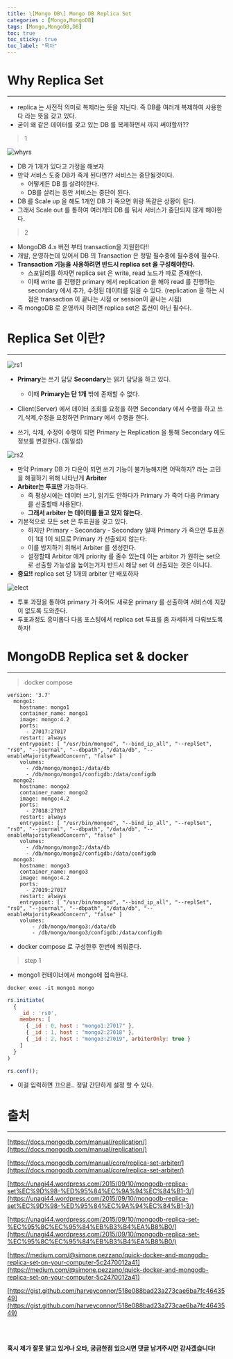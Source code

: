 ```yaml
---
title: \[Mongo DB\] Mongo DB Replica Set
categories : [Mongo,MongoDB]
tags: [Mongo,MongoDB,DB]
toc: true
toc_sticky: true
toc_label: "목차"
---
```

# Why Replica Set   
-----
- replica 는 사전적 의미로 복제라는 뜻을 지닌다. 즉 DB를 여러개 복제하여 사용한다 라는 뜻을 갖고 있다.
- 굳이 왜 같은 데이터를 갖고 있는 DB 를 복제하면서 까지 써야할까??

>1

![whyrs](/assets/img/back_end/2020_12_25/whyrs.png)
- DB 가 1개가 있다고 가정을 해보자
- 만약 서비스 도중 DB가 죽게 된다면?? 서비스는 중단될것이다.
  - 어떻게든 DB 를 살려야한다.
  - DB를 살리는 동안 서비스는 중단이 된다.
- DB 를 Scale up 을 해도 1개인 DB 가 죽으면 위랑 똑같은 상황이 된다.
- 그래서 Scale out 를 통하여 여러개의 DB 를 둬서 서비스가 중단되지 않게 해야한다.


>2

- MongoDB 4.x 버전 부터 transaction을 지원한다!!
- 개발, 운영하는데 있어서 DB 의 Transaction 은 정말 필수중에 필수중에 필수다.
- **Transaction 기능을 사용하려면 반드시 replica set 을 구성해야한다.**
  - 스포일러를 하자면 replica set 은 write, read 노드가 따로 존재한다.
  - 이때 write 를 진행한 primary 에서 replication 을 해야 read 를 진행하는 secondary 에서 추가, 수정된 데이터를 읽을 수 있다. (replication 을 하는 시점은 transaction 이 끝나는 시점 or session이 끝나는 시점)
- 즉 mongoDB 로 운영까지 하려면 replica set은 옵션이 아닌 필수다.


# Replica Set 이란?
-------


![rs1](/assets/img/back_end/2020_12_25/rs1.png)

- **Primary**는 쓰기 담당 **Secondary**는 읽기 담당을 하고 있다.
  - 이때 **Primary는 단 1개** 밖에 존재할 수 없다.

- Client(Server) 에서 데이터 조회를 요청을 하면 Secondary 에서 수행을 하고 쓰기,삭제,수정을 요청하면 Primary 에서 수행을 한다.
- 쓰기, 삭제, 수정이 수행이 되면 Primary 는 Replication 을 통해 Secondary 에도 정보를 변경한다. (동일성)


![rs2](/assets/img/back_end/2020_12_25/rs2.png)
- 만약 Primary DB 가 다운이 되면 쓰기 기능이 불가능해지면 어떡하지? 라는 고민을 해결하기 위해 나타난게 **Arbiter**
- **Arbiter는 투표만** 가능하다.
  - 즉 평상시에는 데이터 쓰기, 읽기도 안하다가 Primary 가 죽어 다음 Primary 를 선출할때 사용된다.
  - **그래서 arbiter 는 데이터를 들고 있지 않는다.**
- 기본적으로 모든 set 은 투표권을 갖고 있다.
  - 하지만 Primary - Secondary - Secondary 일때 Primary 가 죽으면 투표권이 1대 1이 되므로 Primary 가 선출되지 않는다.
  - 이를 방지하기 위해서 Arbiter 를 생성한다.
  - 설정할때 Arbitor 에게 priority 를 줄수 있는데 이는 arbitor 가 원하는 set으로 선출할 가능성을 높이는거지 반드시 해당 set 이 선출되는 것은 아니다.
- **중요!!** replica set 당 1개의 arbiter 만 배포하자

![elect](/assets/img/back_end/2020_12_25/elect.png)
- 투표 과정을 통하여 primary 가 죽어도 새로운 primary 를 선출하여 서비스에 지장이 없도록 도와준다.
- 투표과정도 흥미롭다 다음 포스팅에서 replica set 투표를 좀 자세하게 다뤄보도록 하자!



# MongoDB Replica set & docker
--------
> docker compose

```docker
version: '3.7'
  mongo1:
    hostname: mongo1
    container_name: mongo1
    image: mongo:4.2
    ports:
      - 27017:27017
    restart: always
    entrypoint: [ "/usr/bin/mongod", "--bind_ip_all", "--replSet", "rs0", "--journal", "--dbpath", "/data/db", "--enableMajorityReadConcern", "false" ]
    volumes:
      - /db/mongo/mongo1:/data/db
      - /db/mongo/mongo1/configdb:/data/configdb
  mongo2:
    hostname: mongo2
    container_name: mongo2
    image: mongo:4.2
    ports:
      - 27018:27017
    restart: always
    entrypoint: [ "/usr/bin/mongod", "--bind_ip_all", "--replSet", "rs0", "--journal", "--dbpath", "/data/db", "--enableMajorityReadConcern", "false" ]
    volumes:
      - /db/mongo/mongo2:/data/db
      - /db/mongo/mongo2/configdb:/data/configdb
  mongo3:
    hostname: mongo3
    container_name: mongo3
    image: mongo:4.2
    ports:
      - 27019:27017
    restart: always
    entrypoint: [ "/usr/bin/mongod", "--bind_ip_all", "--replSet", "rs0", "--journal", "--dbpath", "/data/db", "--enableMajorityReadConcern", "false" ]
    volumes:
        - /db/mongo/mongo3:/data/db
        - /db/mongo/mongo3/configdb:/data/configdb
```

- docker compose 로 구성한후 한번에 띄워준다.


> step 1

- mongo1 컨테이너에서 mongo에 접속한다.

```
docker exec -it mongo1 mongo
```

```javascript
rs.initiate(
  {
    _id : 'rs0',
    members: [
      { _id : 0, host : "mongo1:27017" },
      { _id : 1, host : "mongo2:27018" },
      { _id : 2, host : "mongo3:27019", arbiterOnly: true }
    ]
  }
)

rs.conf();
```
- 이걸 입력하면 끄으읕.. 정말 간단하게 설정 할 수 있다.







# 출처
-------
[https://docs.mongodb.com/manual/replication/](https://docs.mongodb.com/manual/replication/)

[https://docs.mongodb.com/manual/core/replica-set-arbiter/](https://docs.mongodb.com/manual/core/replica-set-arbiter/)

[https://unagi44.wordpress.com/2015/09/10/mongodb-replica-set%EC%9D%98-%ED%95%84%EC%9A%94%EC%84%B1-3/](https://unagi44.wordpress.com/2015/09/10/mongodb-replica-set%EC%9D%98-%ED%95%84%EC%9A%94%EC%84%B1-3/)

[https://unagi44.wordpress.com/2015/09/10/mongodb-replica-set-%EC%95%8C%EC%95%84%EB%B3%B4%EA%B8%B0/](https://unagi44.wordpress.com/2015/09/10/mongodb-replica-set-%EC%95%8C%EC%95%84%EB%B3%B4%EA%B8%B0/)

[https://medium.com/@simone.pezzano/quick-docker-and-mongodb-replica-set-on-your-computer-5c2470012a41](https://medium.com/@simone.pezzano/quick-docker-and-mongodb-replica-set-on-your-computer-5c2470012a41)

[https://gist.github.com/harveyconnor/518e088bad23a273cae6ba7fc4643549](https://gist.github.com/harveyconnor/518e088bad23a273cae6ba7fc4643549)

<br><br>



**혹시 제가 잘못 알고 있거나 오타, 궁금한점 있으시면 댓글 남겨주시면 감사겠습니다!**
